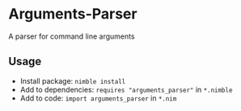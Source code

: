 # Arguments-Parser

A parser for command line arguments

## Usage

- Install package: `nimble install`
- Add to dependencies: `requires "arguments_parser"` in `*.nimble`
- Add to code: `import arguments_parser` in `*.nim`
